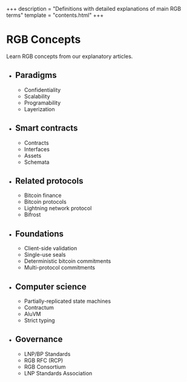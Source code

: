 +++
description = "Definitions with detailed explanations of main RGB terms"
template = "contents.html"
+++

# RGB Concepts

Learn RGB concepts from our explanatory articles.

- ## Paradigms
  
  - Confidentiality
  - Scalability
  - Programability
  - Layerization
    
- ## Smart contracts

  - Contracts
  - Interfaces
  - Assets
  - Schemata

- ## Related protocols 

  - Bitcoin finance
  - Bitcoin protocols
  - Lightning network protocol
  - Bifrost

- ## Foundations

  - Client-side validation
  - Single-use seals
  - Deterministic bitcoin commitments
  - Multi-protocol commitments

- ## Computer science

  - Partially-replicated state machines
  - Contractum
  - AluVM
  - Strict typing

- ## Governance 

  - LNP/BP Standards
  - RGB RFC (RCP)
  - RGB Consortium
  - LNP Standards Association
